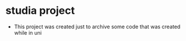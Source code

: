 # studia project

* This project was created just to archive some code that was created while in uni
